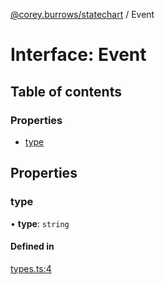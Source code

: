 [@corey.burrows/statechart](../README.md) / Event

# Interface: Event

## Table of contents

### Properties

- [type](Event.md#type)

## Properties

### type

• **type**: `string`

#### Defined in

[types.ts:4](https://github.com/burrows/statechart/blob/6bcdb81/src/types.ts#L4)
